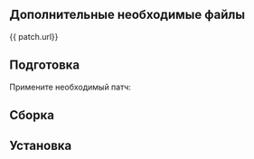
<pkg :name="'sysvinit'" instsize showsbu2></pkg>

## Дополнительные необходимые файлы

<a :href="patch.url">{{ patch.url}}</a>

## Подготовка

Примените необходимый патч:

<package-script :package="'sysvinit'" :type="'patch'"></package-script>


## Сборка

<package-script :package="'sysvinit'" :type="'build'"></package-script>

## Установка
<package-script :package="'sysvinit'" :type="'install'"></package-script>

<script>
		new Vue({
		el: '#main',
		data: { package: {}, patch: {} },
		mounted: function () {
				this.getPatch();
		},
		methods: {
			getPatch: function() {
					getPackage('sysvinit-patch')
					.then(response => this.patch = response);
			},
		}
  })
</script>
